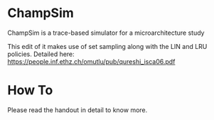 # ChampSim
ChampSim is a trace-based simulator for a microarchitecture study

This edit of it makes use of set sampling along with the LIN and LRU policies. Detailed here: https://people.inf.ethz.ch/omutlu/pub/qureshi_isca06.pdf

# How To
Please read the handout in detail to know more.
